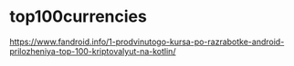 # top100currencies
https://www.fandroid.info/1-prodvinutogo-kursa-po-razrabotke-android-prilozheniya-top-100-kriptovalyut-na-kotlin/
